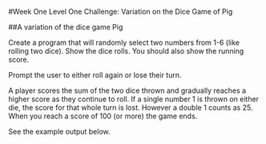 #Week One Level One Challenge: Variation on the Dice Game of Pig

##A variation of the dice game Pig

Create a program that will randomly select two numbers from 1-6 (like rolling two dice). Show the dice rolls. You should also show the running score.


Prompt the user to either roll again or lose their turn.

A player scores the sum of the two dice thrown and gradually reaches a higher score as they continue to roll. If a single number 1 is thrown on either die, the score for that whole turn is lost. However a double 1 counts as 25.
When you reach a score of 100 (or more) the game ends.

See the example output below.